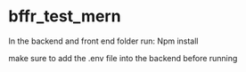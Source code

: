 # bffr_test_mern

In the backend and front end folder run:
Npm install 

make sure to add the .env file into the backend before running

